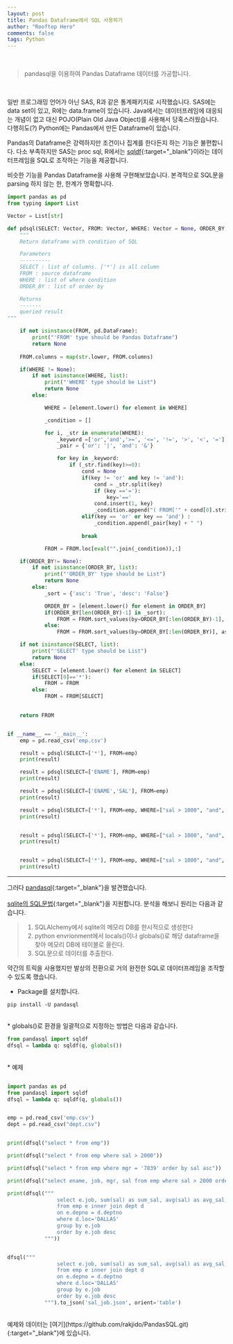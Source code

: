 ```yaml
---
layout: post
title: Pandas Dataframe에서 SQL 사용하기
author: "Rooftop Hero"
comments: false
tags: Python
---
```


<br>

> pandasql을 이용하여 Pandas Dataframe 데이터를 가공합니다.

<br>

일반 프로그래밍 언어가 아닌 SAS, R과 같은 통계패키지로 시작했습니다. SAS에는 data set이 있고, R에는 data.frame이 있습니다. Java에서는 데이터프레임에 대응되는 개념이 없고 대신 POJO(Plain Old Java Object)를 사용해서 당혹스러웠습니다. 다행히도(?) Python에는 Pandas에서 만든 Dataframe이 있습니다.

Pandas의 Dataframe은 강력하지만 조건이나 집계를 한다든지 하는 기능은 불편합니다. 다소 부족하지만 SAS는 proc sql, R에서는 [sqldf](https://cran.r-project.org/web/packages/sqldf/index.html){:target="_blank"}이라는 데이터프레임을 SQL로 조작하는 기능을 제공합니다.

비슷한 기능을 Pandas Dataframe을 사용해 구현해보았습니다. 본격적으로 SQL문을 parsing 하지 않는 한, 한계가 명확합니다.

```python
import pandas as pd
from typing import List

Vector = List[str]

def pdsql(SELECT: Vector, FROM: Vector, WHERE: Vector = None, ORDER_BY: Vector=None) -> pd.DataFrame:
    """
    Return dataframe with condition of SQL

    Parameters
    ----------
    SELECT : list of columns. ['*'] is all column
    FROM : source dataframe
    WHERE : list of where condition
    ORDER_BY : list of order by

    Returns
    -------
    queried result
"""

    if not isinstance(FROM, pd.DataFrame):
        print("'FROM' type should be Pandas Dataframe")
        return None
    
    FROM.columns = map(str.lower, FROM.columns)

    if(WHERE != None):
        if not isinstance(WHERE, list):
            print("'WHERE' type should be List")
            return None
        else:

            WHERE = [element.lower() for element in WHERE]

            _condition = []

            for i, _str in enumerate(WHERE):
                _keyword =['or','and','>=', '<=', '!=', '>', '<', '=']
                _pair = {'or': '|', 'and': '&'}

                for key in _keyword:
                    if (_str.find(key)>=0):
                        cond = None
                        if(key != 'or' and key != 'and'):
                            cond = _str.split(key)
                            if (key =='='):
                                key='=='
                            cond.insert(1, key)
                            _condition.append("( FROM['" + cond[0].strip() + "']" + cond[1] + cond[2] + ") ") 
                        elif(key == 'or' or key == 'and') :
                            _condition.append(_pair[key] + " ")        
                        
                        break

            FROM = FROM.loc[eval("".join(_condition)),:]

    if(ORDER_BY!= None):
        if not isinstance(ORDER_BY, list):
            print("'ORDER_BY' type should be List")
            return None
        else:
            _sort = {'asc': 'True', 'desc': 'False'}

            ORDER_BY = [element.lower() for element in ORDER_BY]
            if(ORDER_BY[len(ORDER_BY)-1] in _sort):
                FROM = FROM.sort_values(by=ORDER_BY[:len(ORDER_BY)-1], ascending=eval(_sort[ORDER_BY[len(ORDER_BY)-1]]))
            else:
                FROM = FROM.sort_values(by=ORDER_BY[:len(ORDER_BY)], ascending=True)

    if not isinstance(SELECT, list):
        print("'SELECT' type should be List")
        return None
    else:
        SELECT = [element.lower() for element in SELECT]
        if(SELECT[0]=='*'):
            FROM = FROM
        else:
            FROM = FROM[SELECT]

            
    return FROM


if __name__ == '__main__':
    emp = pd.read_csv('emp.csv')

    result = pdsql(SELECT=['*'], FROM=emp)
    print(result)

    result = pdsql(SELECT=['ENAME'], FROM=emp)
    print(result)

    result = pdsql(SELECT=['ENAME','SAL'], FROM=emp)
    print(result)

    result = pdsql(SELECT=['*'], FROM=emp, WHERE=["sal > 1000", "and", "depno=30"])
    print(result)


    result = pdsql(SELECT=['*'], FROM=emp, WHERE=["sal > 1000", "and", "depno=30", "or", "job='SALESMAN'"])
    print(result)


    result = pdsql(SELECT=['*'], FROM=emp, WHERE=["sal > 1000", "and", "depno=30", "or", "job='SALESMAN'"], ORDER_BY=['job','sal','desc'])
    print(result)

```

---

그러다 [pandasql](https://pypi.org/project/pandasql/){:target="_blank"}을 발견했습니다.
<br><br>
[sqlite의 SQL문법](https://www.sqlite.org/lang.html){:target="_blank"}을 지원합니다.
분석을 해보니 원리는 다음과 같습니다.
<br>

> 1. SQLAlchemy에서 sqlite의 메모리 DB를 한시적으로 생성한다
> 2. python envrionment에서 locals()이나 globals()로 해당 dataframe을 찾아 메모리 DB에 테이블로 올린다.
> 3. SQL문으로 데이터를 추출한다.

약간의 트릭을 사용했지만 발상의 전환으로 거의 완전한 SQL로 데이터프레임을 조작할 수 있도록 했습니다. 

* Package를 설치합니다.

```
pip install -U pandasql
```
<br>
* globals()로 환경을 일괄적으로 지정하는 방법은 다음과 같습니다.

```python
from pandasql import sqldf
dfsql = lambda q: sqldf(q, globals())

```
<br>
* 예제

```python

import pandas as pd
from pandasql import sqldf
dfsql = lambda q: sqldf(q, globals())


emp = pd.read_csv('emp.csv')
dept = pd.read_csv("dept.csv")


print(dfsql("select * from emp"))

print(dfsql("select * from emp where sal > 2000"))

print(dfsql("select * from emp where mgr = '7839' order by sal asc"))

print(dfsql("select ename, job, mgr, sal from emp where sal > 2000 order by sal desc, ename asc"))

print(dfsql("""
                select e.job, sum(sal) as sum_sal, avg(sal) as avg_sal, max(sal) as max_sal, min(sal) as min_sal
                from emp e inner join dept d 
                on e.depno = d.deptno
                where d.loc='DALLAS'
                group by e.job
                order by e.job desc
            """))


dfsql("""
                select e.job, sum(sal) as sum_sal, avg(sal) as avg_sal, max(sal) as max_sal, min(sal) as min_sal
                from emp e inner join dept d 
                on e.depno = d.deptno
                where d.loc='DALLAS'
                group by e.job
                order by e.job desc
            """).to_json('sal_job.json', orient='table')
```
<br>
예제와 데이터는 [여기](https://github.com/rakjido/PandasSQL.git){:target="_blank"}에 있습니다.

